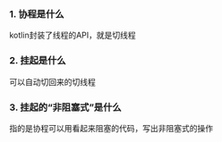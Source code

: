 
### 1. 协程是什么

kotlin封装了线程的API，就是切线程

### 2. 挂起是什么

可以自动切回来的切线程

### 3. 挂起的“非阻塞式”是什么

指的是协程可以用看起来阻塞的代码，写出非阻塞式的操作


